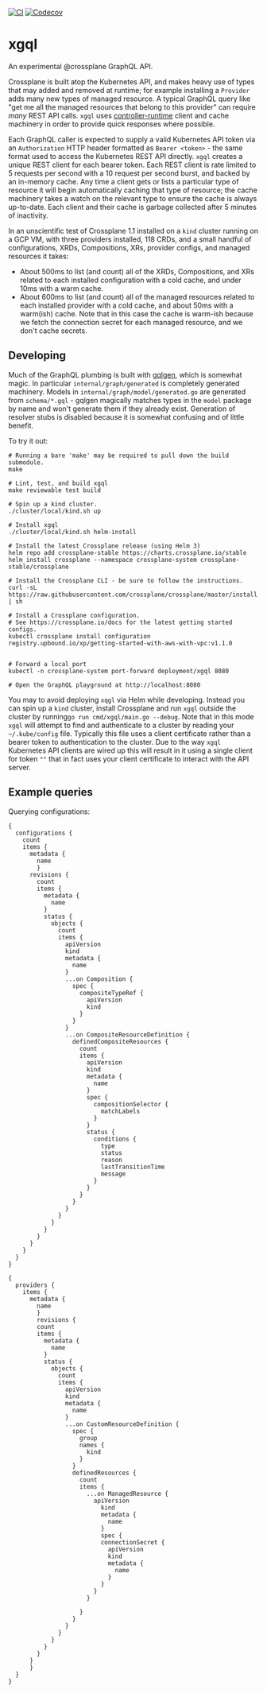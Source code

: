 [![CI](https://github.com/upbound/xgql/actions/workflows/ci.yml/badge.svg)](https://github.com/upbound/xgql/actions/workflows/ci.yml) [![Codecov](https://codecov.io/gh/upbound/xgql/branch/main/graph/badge.svg?token=QCRHAiqe1T)](https://codecov.io/gh/upbound/xgql)
# xgql
An experimental @crossplane GraphQL API.

Crossplane is built atop the Kubernetes API, and makes heavy use of types that
may added and removed at runtime; for example installing a `Provider` adds many
new types of managed resource. A typical GraphQL query like "get me all the
managed resources that belong to this provider" can require _many_ REST API
calls. `xgql` uses [controller-runtime] client and cache machinery in order to
provide quick responses where possible.

Each GraphQL caller is expected to supply a valid Kubernetes API token via an
`Authorization` HTTP header formatted as `Bearer <token>` - the same format used
to access the Kubernetes REST API directly. `xgql` creates a unique REST client 
for each bearer token. Each REST client is rate limited to 5 requests per second
with a 10 request per second burst, and backed by an in-memory cache. Any time a
client gets or lists a particular type of resource it will begin automatically
caching that type of resource; the cache machinery takes a watch on the relevant
type to ensure the cache is always up-to-date. Each client and their cache is
garbage collected after 5 minutes of inactivity.

In an unscientific test of Crossplane 1.1 installed on a `kind` cluster running
on a GCP VM, with three providers installed, 118 CRDs, and a small handful of
configurations, XRDs, Compositions, XRs, provider configs, and managed resources
it takes:

* About 500ms to list (and count) all of the XRDs, Compositions, and XRs related
  to each installed configuration with a cold cache, and under 10ms with a warm
  cache.
* About 600ms to list (and count) all of the managed resources related to each
  installed provider with a cold cache, and about 50ms with a warm(ish) cache.
  Note that in this case the cache is warm-ish because we fetch the connection
  secret for each managed resource, and we don't cache secrets.

## Developing

Much of the GraphQL plumbing is built with [gqlgen], which is somewhat magic. In
particular `internal/graph/generated` is completely generated machinery. Models
in `internal/graph/model/generated.go` are generated from `schema/*.gql` -
gqlgen magically matches types in the `model` package by name and won't generate
them if they already exist. Generation of resolver stubs is disabled because it
is somewhat confusing and of little benefit.

To try it out:

```console
# Running a bare 'make' may be required to pull down the build submodule.
make

# Lint, test, and build xgql
make reviewable test build

# Spin up a kind cluster.
./cluster/local/kind.sh up

# Install xgql
./cluster/local/kind.sh helm-install

# Install the latest Crossplane release (using Helm 3)
helm repo add crossplane-stable https://charts.crossplane.io/stable
helm install crossplane --namespace crossplane-system crossplane-stable/crossplane

# Install the Crossplane CLI - be sure to follow the instructions.
curl -sL https://raw.githubusercontent.com/crossplane/crossplane/master/install.sh | sh

# Install a Crossplane configuration.
# See https://crossplane.io/docs for the latest getting started configs.
kubectl crossplane install configuration registry.upbound.io/xp/getting-started-with-aws-with-vpc:v1.1.0


# Forward a local port
kubectl -n crossplane-system port-forward deployment/xgql 8080

# Open the GraphQL playground at http://localhost:8080
```

You may to avoid deploying `xqgl` via Helm while developing. Instead you can
spin up a `kind` cluster, install Crossplane and run `xgql` outside the cluster
by running`go run cmd/xgql/main.go --debug`. Note that in this mode `xgql` will
attempt to find and authenticate to a cluster by reading your `~/.kube/config`
file. Typically this file uses a client certificate rather than a bearer token
to authentication to the cluster. Due to the way `xgql` Kubernetes API clients
are wired up this will result in it using a single client for token `""` that in
fact uses your client certificate to interact with the API server.

## Example queries
Querying configurations:

```gql
{
  configurations {
    count
    items {
      metadata {
        name
        }
      revisions {
        count
        items {
          metadata {
            name
          }
          status {
            objects {
              count
              items {
                apiVersion
                kind
                metadata {
                  name
                }
                ...on Composition {
                  spec {
                    compositeTypeRef {
                      apiVersion
                      kind
                    }
                  }
                }
                ...on CompositeResourceDefinition {
                  definedCompositeResources {
                    count
                    items {
                      apiVersion
                      kind
                      metadata {
                        name
                      }
                      spec {
                        compositionSelector {
                          matchLabels
                        }
                      }
                      status {
                        conditions {
                          type
                          status
                          reason
                          lastTransitionTime
                          message
                        }
                      }
                    }
                  }
                }
              }
            }
          }
        }
      }
    }
  }
}
```

```gql
{
  providers {
    items {
      metadata {
        name
        }
        revisions {
        count
        items {
          metadata {
            name
          }
          status {
            objects {
              count
              items {
                apiVersion
                kind
                metadata {
                  name
                }
                ...on CustomResourceDefinition {
                  spec {
                    group
                    names {
                      kind
                    }
                  }
                  definedResources {
                    count
                    items {
                      ...on ManagedResource {
                        apiVersion
                          kind
                          metadata {
                            name
                          }
                          spec {
                          connectionSecret {
                            apiVersion
                            kind
                            metadata {
                              name
                            }
                          }
                        }         
                      }

                    }
                  }
                }
              }
            }
          }
        }
      }
      }
  }
}
```



[controller-runtime]: https://github.com/kubernetes-sigs/controller-runtime
[gqlgen]: https://github.com/99designs/gqlgen